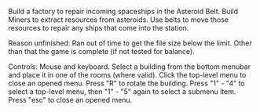 Build a factory to repair incoming spaceships in the Asteroid Belt. Build Miners to extract resources from asteroids. Use belts to move those resources to repair any ships that come into the station.

Reason unfinished: 
Ran out of time to get the file size below the limit. Other than that the game is complete (if not tested for balance).

Controls:
Mouse and keyboard. Select a building from the bottom menubar and place it in one of the rooms (where valid). Click the top-level menu to close an opened menu.
Press "R" to rotate the building. 
Press "1" - "4" to select a top-level menu, then "1" - "5" again to select a submenu item. Press "esc" to close an opened menu.
